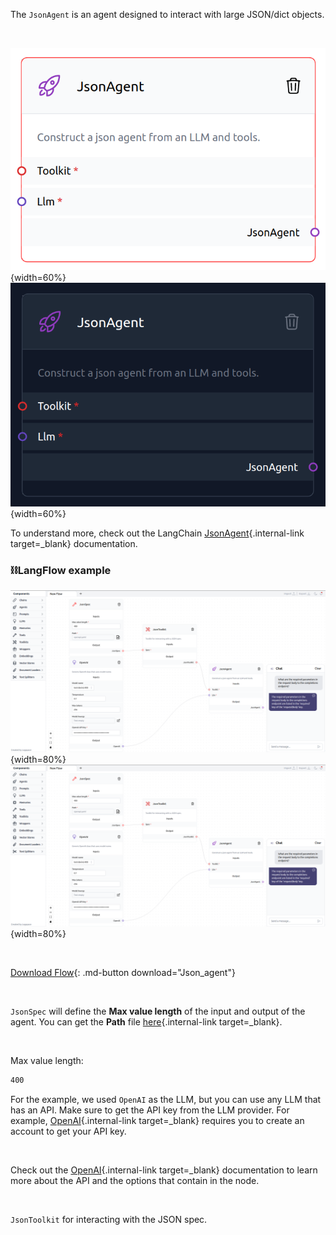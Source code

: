 The `JsonAgent` is an agent designed to interact with large JSON/dict objects.

<br>

![Description](img/single_node/json_ag.png#only-light){width=60%}
![Description](img/single_node/json_ag2.png#only-dark){width=60%}

To understand more, check out the LangChain [JsonAgent](https://python.langchain.com/en/latest/modules/agents/toolkits/examples/json.html){.internal-link target=\_blank} documentation.

### ⛓️LangFlow example

![Description](img/json-agent.png#only-dark){width=80%}
![Description](img/json-agent.png#only-light){width=80%}

<br>

[Download Flow](data/Json_agent.json){: .md-button download="Json_agent"}

<br>

`JsonSpec` will define the **Max value length** of the input and output of the agent. You can get the **Path** file [here](https://raw.githubusercontent.com/openai/openai-openapi/master/openapi.yaml){.internal-link target=\_blank}.

<br>

Max value length:

```txt
400
```

For the example, we used `OpenAI` as the LLM, but you can use any LLM that has an API. Make sure to get the API key from the LLM provider. For example, [OpenAI](https://platform.openai.com/){.internal-link target=\_blank} requires you to create an account to get your API key.

<br>

Check out the [OpenAI](https://platform.openai.com/docs/introduction/overview){.internal-link target=\_blank} documentation to learn more about the API and the options that contain in the node.

<br>

`JsonToolkit` for interacting with the JSON spec.
